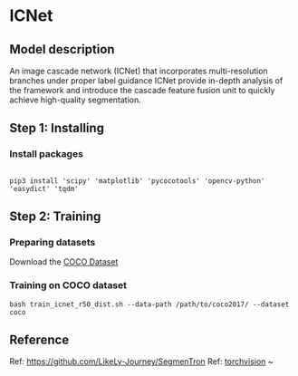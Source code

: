 # ICNet

## Model description

An image cascade network (ICNet) that incorporates multi-resolution branches under proper label guidance
ICNet provide in-depth analysis of the framework and introduce the cascade feature fusion unit to quickly achieve high-quality segmentation. 

## Step 1: Installing
### Install packages

```shell

pip3 install 'scipy' 'matplotlib' 'pycocotools' 'opencv-python' 'easydict' 'tqdm'

```

## Step 2: Training

### Preparing datasets

Download the [COCO Dataset](https://cocodataset.org/#home)

### Training on COCO dataset

```shell
bash train_icnet_r50_dist.sh --data-path /path/to/coco2017/ --dataset coco
```

## Reference

Ref: https://github.com/LikeLy-Journey/SegmenTron
Ref: [torchvision](../../torchvision/pytorch/README.md)
~                                                           
